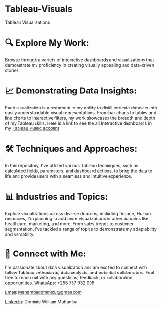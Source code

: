 # Tableau-Visuals
Tableau Visualizations

# 🔍 Explore My Work:
Browse through a variety of interactive dashboards and visualizations that demonstrate my proficiency in creating visually appealing and data-driven stories.

# 📈 Demonstrating Data Insights:
Each visualization is a testament to my ability to distill intricate datasets into easily understandable visual representations. From bar charts to tables and line charts to interactive filters, my work showcases the breadth and depth of my Tableau skills.
Here is a link to see the all Interactive dashboards in my [Tableau Public account](https://public.tableau.com/app/profile/dominic.william.mahamba)

# 🛠️ Techniques and Approaches:
In this repository, I've utilized various Tableau techniques, such as calculated fields, parameters, and dashboard actions, to bring the data to life and provide users with a seamless and intuitive experience.

# 📊 Industries and Topics:
Explore visualizations across diverse domains, including finance, Human resources, I'm planning to add more visualizations in other domains like healthcare, marketing, and more. From sales trends to customer segmentation, I've tackled a range of topics to demonstrate my adaptability and versatility.

# 🔗 Connect with Me:
I'm passionate about data visualization and am excited to connect with fellow Tableau enthusiasts, data analysts, and potential collaborators. Feel free to reach out with any questions, feedback, or collaboration opportunities.
[WhatsApp](https://api.whatsapp.com/send?phone=255737932005&text=Hello%2C%20I%20am%20Dominic%20William%20Mahamba%2C%20how%20may%20I%20help%20you%20today%F0%9F%98%8A): +255 737 932 005

[Email](mailto:mahambadominic0@gmail.com): Mahambadominic0@gmail.com

[LinkedIn](https://www.linkedin.com/in/dominic-william-mahamba-0040ab123/): Dominic William Mahamba
